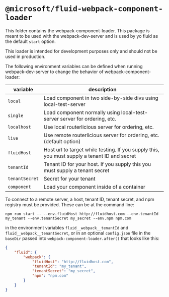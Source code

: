 # `@microsoft/fluid-webpack-component-loader`
This folder contains the webpack-component-loader. This package is meant to be used with the webpack-dev-server and is used by yo fluid as the default `start` option.

This loader is intended for development purposes only and should not be used in production.

The following environment variables can be defined when running webpack-dev-server to change the behavior of webpack-component-loader:

| variable | description |
| ---------| ----------- |
| `local` | Load component in two side-by-side divs using local-test-server |
| `single` | Load component normally using local-test-server server for ordering, etc. |
| `localhost` | Use local routerlicious server for ordering, etc. |
| `live` | Use remote routerlicious server for ordering, etc. (default option) |
| `fluidHost` | Host url to target while testing. If you supply this, you must supply a tenant ID and secret |
| `tenantId` | Tenant ID for your host. If you supply this you must supply a tenant secret |
| `tenantSecret` | Secret for your tenant |
| `component` | Load your component inside of a container |

To connect to a remote server, a host, tenant ID, tenant secret, and npm registry must be provided. These can be at the command line:
```
npm run start -- --env.fluidHost http://fluidhost.com --env.tenantId my_tenant --env.tenantSecret my_secret --env.npm npm.com
```

in the environment variables `fluid__webpack__tenantId` and `fluid__webpack__tenantSecret`, or in an optional `config.json` file in the `baseDir` passed into `webpack-component-loader.after()` that looks like this:

``` json
{
    "fluid": {
        "webpack": {
            "fluidHost": "http://fluidhost.com",
            "tenantId": "my_tenant",
            "tenantSecret": "my_secret",
            "npm": "npm.com"
        }
    }
}

```